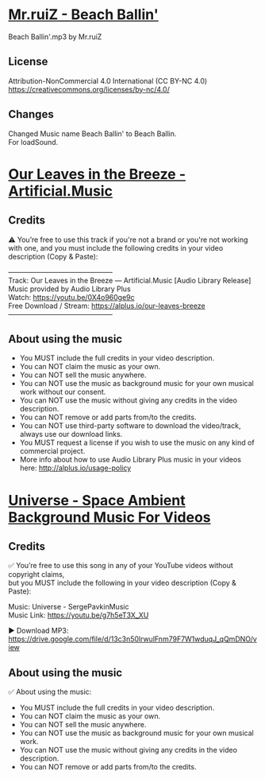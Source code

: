# [Mr.ruiZ - Beach Ballin'](https://freemusicarchive.org/music/mrruiz/winter-haze-summer-daze/beach-ballinmp3)

Beach Ballin'.mp3 by Mr.ruiZ

## License
Attribution-NonCommercial 4.0 International (CC BY-NC 4.0)
https://creativecommons.org/licenses/by-nc/4.0/



## Changes
Changed Music name Beach Ballin' to Beach Ballin. \
For loadSound.


# [Our Leaves in the Breeze - Artificial.Music](https://alplus.io/our-leaves-breeze)

## Credits

⚠️ You’re free to use this track if you're not a brand or you're not working with one, and you must include the following credits in your video description (Copy & Paste):

–––––––––––––––––––––––––––––– \
Track: Our Leaves in the Breeze — Artificial.Music [Audio Library Release] \
Music provided by Audio Library Plus \
Watch: https://youtu.be/0X4o960ge9c \
Free Download / Stream: https://alplus.io/our-leaves-breeze \
––––––––––––––––––––––––––––––

## About using the music
- You MUST include the full credits in your video description.
- You can NOT claim the music as your own.
- You can NOT sell the music anywhere.
- You can NOT use the music as background music for your own musical work without our consent.
- You can NOT use the music without giving any credits in the video description.
- You can NOT remove or add parts from/to the credits.
- You can NOT use third-party software to download the video/track, always use our download links.
- You MUST request a license if you wish to use the music on any kind of commercial project.
- More info about how to use Audio Library Plus music in your videos here: http://alplus.io/usage-policy


# [Universe - Space Ambient Background Music For Videos](https://youtu.be/g7h5eT3X_XU)

## Credits

✅ You’re free to use this song in any of your YouTube videos without copyright claims, \
but you MUST include the following in your video description (Copy & Paste):

Music: Universe - SergePavkinMusic \
Music Link: https://youtu.be/g7h5eT3X_XU 

► Download MP3: https://drive.google.com/file/d/13c3n50lrwulFnm79F7W1wduqJ_qQmDNO/view

## About using the music

✅ About using the music:

- You MUST include the full credits in your video description.
- You can NOT claim the music as your own.
- You can NOT sell the music anywhere.
- You can NOT use the music as background music for your own musical work.
- You can NOT use the music without giving any credits in the video description.
- You can NOT remove or add parts from/to the credits.
